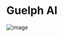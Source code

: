 # Guelph AI
![image](https://github.com/realTristan/guelphai/assets/75189508/445baf47-09f6-4699-b95f-f30ff19b750d)
